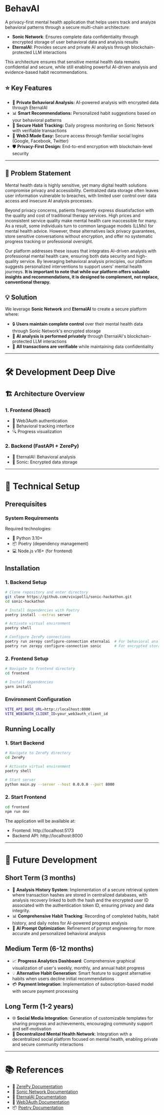 # BehavAI

A privacy-first mental health application that helps users track and analyze behavioral patterns through a secure multi-chain architecture:

- **Sonic Network**: Ensures complete data confidentiality through encrypted storage of user behavioral data and analysis results
- **EternalAI**: Provides secure and private AI analysis through blockchain-protected LLM interactions

This architecture ensures that sensitive mental health data remains confidential and secure, while still enabling powerful AI-driven analysis and evidence-based habit recommendations.

## ⭐ Key Features

- 🧠 **Private Behavioral Analysis:** AI-powered analysis with encrypted data through EternalAI
- 📊 **Smart Recommendations:** Personalized habit suggestions based on your behavioral patterns
- 📝 **Secure Habit Tracking:** Daily progress monitoring on Sonic Network with verifiable transactions
- 🔑 **Web3 Made Easy:** Secure access through familiar social logins (Google, Facebook, Twitter)
- 🛡️ **Privacy-First Design:** End-to-end encryption with blockchain-level security

---

## 🎯 Problem Statement

Mental health data is highly sensitive, yet many digital health solutions compromise privacy and accessibility. Centralized data storage often leaves user information vulnerable to breaches, with limited user control over data access and insecure AI analysis processes.

Beyond privacy concerns, patients frequently express dissatisfaction with the quality and cost of traditional therapy services. High prices and inconsistent service quality make mental health care inaccessible for many. As a result, some individuals turn to common language models (LLMs) for mental health advice. However, these alternatives lack privacy guarantees, store sensitive conversations without encryption, and offer no systematic progress tracking or professional oversight.

Our platform addresses these issues that integrates AI-driven analysis with professional mental health care, ensuring both data security and high-quality service. By leveraging behavioral analysis principles, our platform suggests personalized interventions to support users' mental health journeys. **It is important to note that while our platform offers valuable insights and recommendations, it is designed to complement, not replace, conventional therapy.**

## 💡 Solution

We leverage **Sonic Network** and **EternalAI** to create a secure platform where:

- 🔒 **Users maintain complete control** over their mental health data through Sonic Network's encrypted storage
- 🤖 **AI analysis is performed privately** through EternalAI's blockchain-protected LLM interactions
- 🔐 **All transactions are verifiable** while maintaining data confidentiality

---

# 🛠️ Development Deep Dive

## 🏗️ Architecture Overview

### 1. Frontend (React)

- 🔑 Web3Auth authentication
- 📱 Behavioral tracking interface
- 🔍 Progress visualization

### 2. Backend (FastAPI + ZerePy)

- 🤖 EternalAI: Behavioral analysis
- 💾 Sonic: Encrypted data storage

---

# 🚀 Technical Setup

## Prerequisites

### System Requirements

Required technologies:

- 🐍 Python 3.10+
- 📦 Poetry (dependency management)
- 💻 Node.js v16+ (for frontend)

## Installation

### 1. Backend Setup

```sh
# Clone repository and enter directory
git clone https://github.com/vivipolli/sonic-hackathon.git
cd sonic-hackathon

# Install dependencies with Poetry
poetry install --extras server

# Activate virtual environment
poetry shell

# Configure ZerePy connections
poetry run zerepy configure-connection eternalai  # For behavioral analysis
poetry run zerepy configure-connection sonic      # For encrypted storage
```

### 2. Frontend Setup

```sh
# Navigate to frontend directory
cd frontend

# Install dependencies
yarn install
```

### Environment Configuration

```sh
VITE_API_BASE_URL=http://localhost:8000
VITE_WEB3AUTH_CLIENT_ID=your_web3auth_client_id
```

## Running Locally

### 1. Start Backend

```sh
# Navigate to ZerePy directory
cd ZerePy

# Activate virtual environment
poetry shell

# Start server
python main.py --server --host 0.0.0.0 --port 8000
```

### 2. Start Frontend

```sh
cd frontend
npm run dev
```

The application will be available at:

- Frontend: http://localhost:5173
- Backend API: http://localhost:8000

---

# 🔮 Future Development

## Short Term (3 months)

- 📜 **Analysis History System**: Implementation of a secure retrieval system where transaction hashes are stored in centralized databases, with analysis recovery linked to both the hash and the encrypted user ID associated with the authentication token ID, ensuring privacy and data integrity.
- 📊 **Comprehensive Habit Tracking**: Recording of completed habits, habit history, and daily notes for AI-powered progress analysis
- 🤖 **AI Prompt Optimization**: Refinement of prompt engineering for more accurate and personalized behavioral analysis

## Medium Term (6-12 months)

- 📈 **Progress Analytics Dashboard**: Comprehensive graphical visualization of user's weekly, monthly, and annual habit progress
- 💡 **Alternative Habit Generation**: Smart feature to suggest alternative habits when users decline initial recommendations
- 💳 **Payment Integration**: Implementation of subscription-based model with secure payment processing

## Long Term (1-2 years)

- 🌐 **Social Media Integration**: Generation of customizable templates for sharing progress and achievements, encouraging community support and self-motivation
- 🤝 **Decentralized Mental Health Network**: Integration with a decentralized social platform focused on mental health, enabling private and secure community interactions

---

# 📚 References

- 🔗 [ZerePy Documentation](https://www.zerepy.org/docs/intro)
- 🌊 [Sonic Network Documentation](https://docs.soniclabs.com/)
- 🤖 [EternalAI Documentation](https://docs.eternalai.org/eternal-ai)
- 🔑 [Web3Auth Documentation](https://web3auth.io/docs/)
- 📦 [Poetry Documentation](https://python-poetry.org/docs/)
